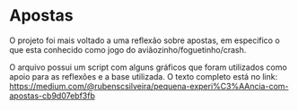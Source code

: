 # Apostas

O projeto foi mais voltado a uma reflexão sobre apostas, em especifico o que esta conhecido como jogo do aviãozinho/foguetinho/crash.

O arquivo possui um script com alguns gráficos que foram utilizados como apoio para as reflexões e a base utilizada. O texto completo está no link:
https://medium.com/@rubenscsilveira/pequena-experi%C3%AAncia-com-apostas-cb9d07ebf3fb
